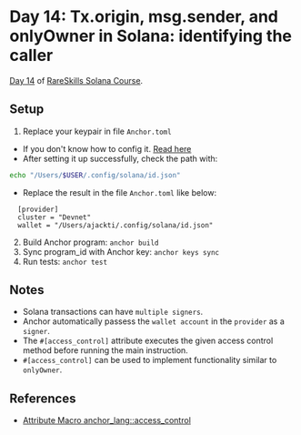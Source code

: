 # Day 14: Tx.origin, msg.sender, and onlyOwner in Solana: identifying the caller

[Day 14](https://www.rareskills.io/post/msg-sender-solana) of [RareSkills Solana Course](https://www.rareskills.io/solana-tutorial).

## Setup

1. Replace your keypair in file `Anchor.toml`

- If you don't know how to config it. [Read here](https://solana.com/developers/guides/getstarted/setup-local-development)
- After setting it up successfully, check the path with:

```bash
echo "/Users/$USER/.config/solana/id.json"
```

- Replace the result in the file `Anchor.toml` like below:

```
  [provider]
  cluster = "Devnet"
  wallet = "/Users/ajackti/.config/solana/id.json"
```

2. Build Anchor program: `anchor build`
3. Sync program_id with Anchor key: `anchor keys sync`
4. Run tests: `anchor test`

## Notes

- Solana transactions can have `multiple signers`.
- Anchor automatically passess the `wallet account` in the `provider` as a `signer`.
- The `#[access_control]` attribute executes the given access control method before running the main instruction.
- `#[access_control]` can be used to implement functionality similar to `onlyOwner`.

## References

- [Attribute Macro anchor_lang::access_control](https://docs.rs/anchor-lang/latest/anchor_lang/attr.access_control.html)
